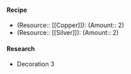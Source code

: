 #### Recipe
- (Resource:: [[Copper]]): (Amount:: 2)
- (Resource:: [[Silver]]): (Amount:: 2)

#### Research
- Decoration 3